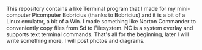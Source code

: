 This repository contains a like Terminal program that I made for my mini-computer Picomputer Bobricius (thanks to Bobricius) and it is a bit of a Linux emulator, a bit of a Win. I made something like Norton Commander to conveniently copy files from Sd to Filesystem. NC is a system overlay and supports text terminal commands. That's all for the beginning, later I will write something more, I will post photos and diagrams.

